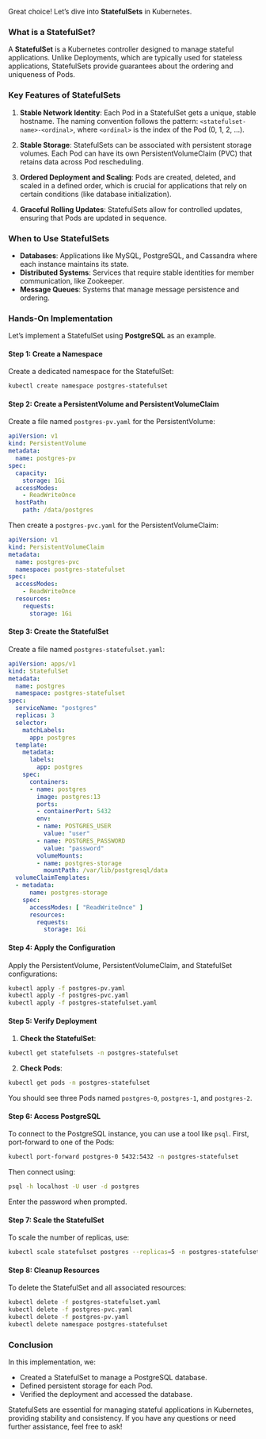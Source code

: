 Great choice! Let’s dive into **StatefulSets** in Kubernetes.

### What is a StatefulSet?

A **StatefulSet** is a Kubernetes controller designed to manage stateful applications. Unlike Deployments, which are typically used for stateless applications, StatefulSets provide guarantees about the ordering and uniqueness of Pods.

### Key Features of StatefulSets

1. **Stable Network Identity**: Each Pod in a StatefulSet gets a unique, stable hostname. The naming convention follows the pattern: `<statefulset-name>-<ordinal>`, where `<ordinal>` is the index of the Pod (0, 1, 2, ...).

2. **Stable Storage**: StatefulSets can be associated with persistent storage volumes. Each Pod can have its own PersistentVolumeClaim (PVC) that retains data across Pod rescheduling.

3. **Ordered Deployment and Scaling**: Pods are created, deleted, and scaled in a defined order, which is crucial for applications that rely on certain conditions (like database initialization).

4. **Graceful Rolling Updates**: StatefulSets allow for controlled updates, ensuring that Pods are updated in sequence.

### When to Use StatefulSets

- **Databases**: Applications like MySQL, PostgreSQL, and Cassandra where each instance maintains its state.
- **Distributed Systems**: Services that require stable identities for member communication, like Zookeeper.
- **Message Queues**: Systems that manage message persistence and ordering.

### Hands-On Implementation

Let’s implement a StatefulSet using **PostgreSQL** as an example.

#### Step 1: Create a Namespace

Create a dedicated namespace for the StatefulSet:

```bash
kubectl create namespace postgres-statefulset
```

#### Step 2: Create a PersistentVolume and PersistentVolumeClaim

Create a file named `postgres-pv.yaml` for the PersistentVolume:

```yaml
apiVersion: v1
kind: PersistentVolume
metadata:
  name: postgres-pv
spec:
  capacity:
    storage: 1Gi
  accessModes:
    - ReadWriteOnce
  hostPath:
    path: /data/postgres
```

Then create a `postgres-pvc.yaml` for the PersistentVolumeClaim:

```yaml
apiVersion: v1
kind: PersistentVolumeClaim
metadata:
  name: postgres-pvc
  namespace: postgres-statefulset
spec:
  accessModes:
    - ReadWriteOnce
  resources:
    requests:
      storage: 1Gi
```

#### Step 3: Create the StatefulSet

Create a file named `postgres-statefulset.yaml`:

```yaml
apiVersion: apps/v1
kind: StatefulSet
metadata:
  name: postgres
  namespace: postgres-statefulset
spec:
  serviceName: "postgres"
  replicas: 3
  selector:
    matchLabels:
      app: postgres
  template:
    metadata:
      labels:
        app: postgres
    spec:
      containers:
      - name: postgres
        image: postgres:13
        ports:
        - containerPort: 5432
        env:
        - name: POSTGRES_USER
          value: "user"
        - name: POSTGRES_PASSWORD
          value: "password"
        volumeMounts:
        - name: postgres-storage
          mountPath: /var/lib/postgresql/data
  volumeClaimTemplates:
  - metadata:
      name: postgres-storage
    spec:
      accessModes: [ "ReadWriteOnce" ]
      resources:
        requests:
          storage: 1Gi
```

#### Step 4: Apply the Configuration

Apply the PersistentVolume, PersistentVolumeClaim, and StatefulSet configurations:

```bash
kubectl apply -f postgres-pv.yaml
kubectl apply -f postgres-pvc.yaml
kubectl apply -f postgres-statefulset.yaml
```

#### Step 5: Verify Deployment

1. **Check the StatefulSet**:

```bash
kubectl get statefulsets -n postgres-statefulset
```

2. **Check Pods**:

```bash
kubectl get pods -n postgres-statefulset
```

You should see three Pods named `postgres-0`, `postgres-1`, and `postgres-2`.

#### Step 6: Access PostgreSQL

To connect to the PostgreSQL instance, you can use a tool like `psql`. First, port-forward to one of the Pods:

```bash
kubectl port-forward postgres-0 5432:5432 -n postgres-statefulset
```

Then connect using:

```bash
psql -h localhost -U user -d postgres
```

Enter the password when prompted.

#### Step 7: Scale the StatefulSet

To scale the number of replicas, use:

```bash
kubectl scale statefulset postgres --replicas=5 -n postgres-statefulset
```

#### Step 8: Cleanup Resources

To delete the StatefulSet and all associated resources:

```bash
kubectl delete -f postgres-statefulset.yaml
kubectl delete -f postgres-pvc.yaml
kubectl delete -f postgres-pv.yaml
kubectl delete namespace postgres-statefulset
```

### Conclusion

In this implementation, we:
- Created a StatefulSet to manage a PostgreSQL database.
- Defined persistent storage for each Pod.
- Verified the deployment and accessed the database.

StatefulSets are essential for managing stateful applications in Kubernetes, providing stability and consistency. If you have any questions or need further assistance, feel free to ask!
